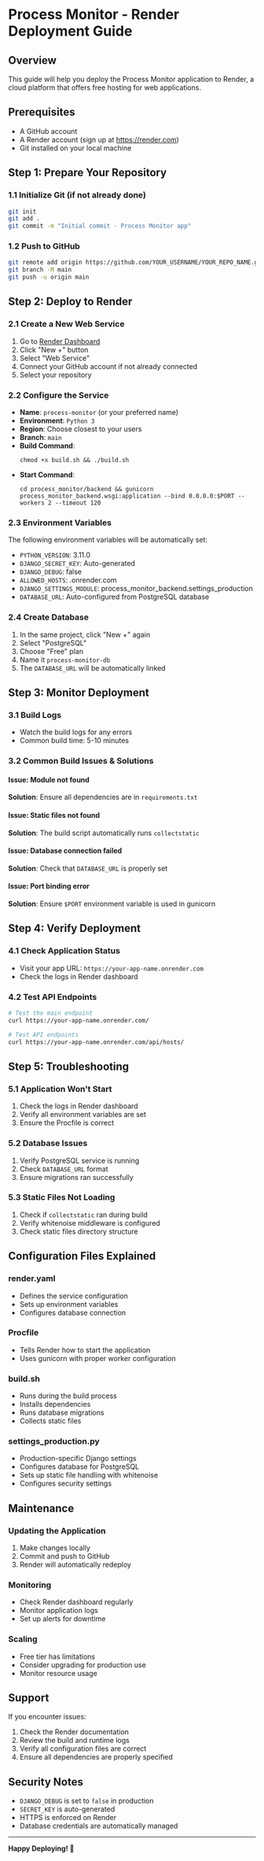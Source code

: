 # Process Monitor - Render Deployment Guide

## Overview
This guide will help you deploy the Process Monitor application to Render, a cloud platform that offers free hosting for web applications.

## Prerequisites
- A GitHub account
- A Render account (sign up at https://render.com)
- Git installed on your local machine

## Step 1: Prepare Your Repository

### 1.1 Initialize Git (if not already done)
```bash
git init
git add .
git commit -m "Initial commit - Process Monitor app"
```

### 1.2 Push to GitHub
```bash
git remote add origin https://github.com/YOUR_USERNAME/YOUR_REPO_NAME.git
git branch -M main
git push -u origin main
```

## Step 2: Deploy to Render

### 2.1 Create a New Web Service
1. Go to [Render Dashboard](https://dashboard.render.com)
2. Click "New +" button
3. Select "Web Service"
4. Connect your GitHub account if not already connected
5. Select your repository

### 2.2 Configure the Service
- **Name**: `process-monitor` (or your preferred name)
- **Environment**: `Python 3`
- **Region**: Choose closest to your users
- **Branch**: `main`
- **Build Command**: 
  ```
  chmod +x build.sh && ./build.sh
  ```
- **Start Command**: 
  ```
  cd process_monitor/backend && gunicorn process_monitor_backend.wsgi:application --bind 0.0.0.0:$PORT --workers 2 --timeout 120
  ```

### 2.3 Environment Variables
The following environment variables will be automatically set:
- `PYTHON_VERSION`: 3.11.0
- `DJANGO_SECRET_KEY`: Auto-generated
- `DJANGO_DEBUG`: false
- `ALLOWED_HOSTS`: .onrender.com
- `DJANGO_SETTINGS_MODULE`: process_monitor_backend.settings_production
- `DATABASE_URL`: Auto-configured from PostgreSQL database

### 2.4 Create Database
1. In the same project, click "New +" again
2. Select "PostgreSQL"
3. Choose "Free" plan
4. Name it `process-monitor-db`
5. The `DATABASE_URL` will be automatically linked

## Step 3: Monitor Deployment

### 3.1 Build Logs
- Watch the build logs for any errors
- Common build time: 5-10 minutes

### 3.2 Common Build Issues & Solutions

#### Issue: Module not found
**Solution**: Ensure all dependencies are in `requirements.txt`

#### Issue: Static files not found
**Solution**: The build script automatically runs `collectstatic`

#### Issue: Database connection failed
**Solution**: Check that `DATABASE_URL` is properly set

#### Issue: Port binding error
**Solution**: Ensure `$PORT` environment variable is used in gunicorn

## Step 4: Verify Deployment

### 4.1 Check Application Status
- Visit your app URL: `https://your-app-name.onrender.com`
- Check the logs in Render dashboard

### 4.2 Test API Endpoints
```bash
# Test the main endpoint
curl https://your-app-name.onrender.com/

# Test API endpoints
curl https://your-app-name.onrender.com/api/hosts/
```

## Step 5: Troubleshooting

### 5.1 Application Won't Start
1. Check the logs in Render dashboard
2. Verify all environment variables are set
3. Ensure the Procfile is correct

### 5.2 Database Issues
1. Verify PostgreSQL service is running
2. Check `DATABASE_URL` format
3. Ensure migrations ran successfully

### 5.3 Static Files Not Loading
1. Check if `collectstatic` ran during build
2. Verify whitenoise middleware is configured
3. Check static files directory structure

## Configuration Files Explained

### render.yaml
- Defines the service configuration
- Sets up environment variables
- Configures database connection

### Procfile
- Tells Render how to start the application
- Uses gunicorn with proper worker configuration

### build.sh
- Runs during the build process
- Installs dependencies
- Runs database migrations
- Collects static files

### settings_production.py
- Production-specific Django settings
- Configures database for PostgreSQL
- Sets up static file handling with whitenoise
- Configures security settings

## Maintenance

### Updating the Application
1. Make changes locally
2. Commit and push to GitHub
3. Render will automatically redeploy

### Monitoring
- Check Render dashboard regularly
- Monitor application logs
- Set up alerts for downtime

### Scaling
- Free tier has limitations
- Consider upgrading for production use
- Monitor resource usage

## Support

If you encounter issues:
1. Check the Render documentation
2. Review the build and runtime logs
3. Verify all configuration files are correct
4. Ensure all dependencies are properly specified

## Security Notes

- `DJANGO_DEBUG` is set to `false` in production
- `SECRET_KEY` is auto-generated
- HTTPS is enforced on Render
- Database credentials are automatically managed

---

**Happy Deploying! 🚀** 